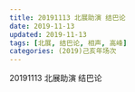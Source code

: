 ```yaml
---
title: 20191113 北展助演 结巴论
date: 2019-11-13
updated: 2019-11-13
tags: [北展, 结巴论, 相声, 高峰]
categories: (2019)己亥年场次
---
```

20191113 北展助演 结巴论